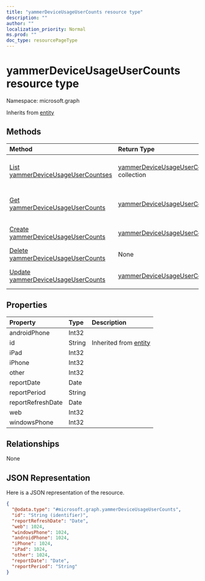 ```yaml
---
title: "yammerDeviceUsageUserCounts resource type"
description: ""
author: ""
localization_priority: Normal
ms.prod: ""
doc_type: resourcePageType
---
```


# yammerDeviceUsageUserCounts resource type


Namespace: microsoft.graph




Inherits from [entity](../resources/entity.md)

## Methods
|Method|Return Type|Description|
|:---|:---|:---|
|[List yammerDeviceUsageUserCountses](../api/yammerdeviceusageusercounts-list.md)|[yammerDeviceUsageUserCounts](../resources/yammerdeviceusageusercounts.md) collection|List properties and relationships of the [yammerDeviceUsageUserCounts](../resources/yammerdeviceusageusercounts.md) objects.|
|[Get yammerDeviceUsageUserCounts](../api/yammerdeviceusageusercounts-get.md)|[yammerDeviceUsageUserCounts](../resources/yammerdeviceusageusercounts.md)|Read properties and relationships of the [yammerDeviceUsageUserCounts](../resources/yammerdeviceusageusercounts.md) object.|
|[Create yammerDeviceUsageUserCounts](../api/yammerdeviceusageusercounts-create.md)|[yammerDeviceUsageUserCounts](../resources/yammerdeviceusageusercounts.md)|Create a new [yammerDeviceUsageUserCounts](../resources/yammerdeviceusageusercounts.md) object.|
|[Delete yammerDeviceUsageUserCounts](../api/yammerdeviceusageusercounts-delete.md)|None|Deletes a [yammerDeviceUsageUserCounts](../resources/yammerdeviceusageusercounts.md).|
|[Update yammerDeviceUsageUserCounts](../api/yammerdeviceusageusercounts-update.md)|[yammerDeviceUsageUserCounts](../resources/yammerdeviceusageusercounts.md)|Update the properties of a [yammerDeviceUsageUserCounts](../resources/yammerdeviceusageusercounts.md) object.|

## Properties
|Property|Type|Description|
|:---|:---|:---|
|androidPhone|Int32||
|id|String| Inherited from [entity](../resources/entity.md)|
|iPad|Int32||
|iPhone|Int32||
|other|Int32||
|reportDate|Date||
|reportPeriod|String||
|reportRefreshDate|Date||
|web|Int32||
|windowsPhone|Int32||

## Relationships
None

## JSON Representation
Here is a JSON representation of the resource.
<!-- {
  "blockType": "resource",
  "keyProperty": "id",
  "@odata.type": "microsoft.graph.yammerDeviceUsageUserCounts",
  "baseType": "microsoft.graph.entity",
  "openType": false
}
-->
``` json
{
  "@odata.type": "#microsoft.graph.yammerDeviceUsageUserCounts",
  "id": "String (identifier)",
  "reportRefreshDate": "Date",
  "web": 1024,
  "windowsPhone": 1024,
  "androidPhone": 1024,
  "iPhone": 1024,
  "iPad": 1024,
  "other": 1024,
  "reportDate": "Date",
  "reportPeriod": "String"
}
```

